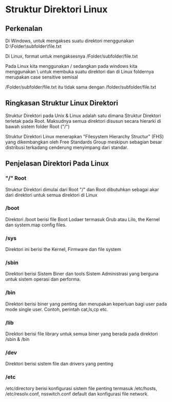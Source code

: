 # Struktur Direktori Linux


## Perkenalan 

Di Windows, untuk mengakses suatu direktori menggunakan 
D:\Folder\subfolder\file.txt

Di Linux, format untuk mengaksesnya
/Folder/subfolder/file.txt

Pada Linux kita menggunakan / sedangkan pada windows kita menggunakan \ untuk membuka suatu direktori dan di Linux foldernya merupakan case sensitive semisal

/Folder/subfolder/file.txt itu tidak sama dengan /folder/subfolder/file.txt


## Ringkasan Struktur Linux Direktori

Struktur Direktori pada Unix & Linux adalah satu dimana Struktur Direktori terletak pada Root. Maksudnya semua direktori disusun secara hierarki di bawah sistem folder Root ("/")


Struktur Direktori Linux menerapkan "Filesystem Hierarchy Structur" (FHS) yang dikembangkan oleh Free Standards Group meskipun sebagian besar distribusi terkadang cenderung menyimpang dari standar.

## Penjelasan Direktori Pada Linux

### "/" Root

Struktur Direktori dimulai dari Root "/" dan Root dibutuhkan sebagai akar dari direktori untuk semua direktori di Linux

### /boot

Direktori /boot berisi file Boot Lodaer termasuk Grub atau Lilo, the Kernel dan system.map config files.

### /sys

Direktori ini berisi the Kernel, Firmware dan file system

### /sbin 

Direktori berisi Sistem Biner dan tools Sistem Administrasi yang berguna untuk sistem operasi dan performa.

### /bin

Direktori berisi biner yang penting dan merupakan keperluan bagi user pada mode single user. Contoh, perintah cat,ls,cp etc.

### /lib

Direktori berisi file library untuk semua biner yang berada pada direktori /sbin & /bin

### /dev

Direktori berisi sistem file dan drivers yang penting

### /etc

/etc/directory berisi konfigurasi sistem file penting termasuk /etc/hosts, /etc/resolv.conf, nsswitch.conf default dan konfigurasi file network.
